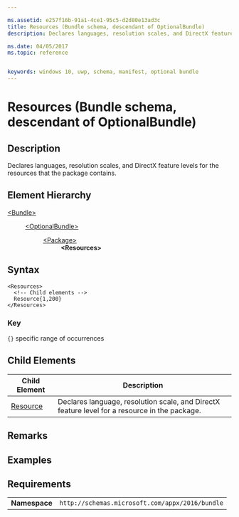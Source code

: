```yaml
---

ms.assetid: e257f16b-91a1-4ce1-95c5-d2d80e13ad3c
title: Resources (Bundle schema, descendant of OptionalBundle)
description: Declares languages, resolution scales, and DirectX feature levels for the resources that the package contains.

ms.date: 04/05/2017
ms.topic: reference


keywords: windows 10, uwp, schema, manifest, optional bundle 
---
```


# Resources (Bundle schema, descendant of OptionalBundle)

## Description
Declares languages, resolution scales, and DirectX feature levels for the resources that the package contains.

## Element Hierarchy
<dl>
<dt><a href="element-bundle.md">&lt;Bundle&gt;</a></dt>
<dd>
<dl>
<dt><a href="element-optionalbundle.md">&lt;OptionalBundle&gt;</a></dt>
<dd>
<dl>
<dt><a href="element-optionalbundle-package.md">&lt;Package&gt;</a></dt>
<dd><b>&lt;Resources&gt;</b></dd>
</dl>
</dd>
</dl>
</dd>
</dl>

## Syntax

``` syntax
<Resources>
  <!-- Child elements -->
  Resource{1,200}
</Resources>
```

### Key
`{}`  specific range of occurrences

## Child Elements
| Child Element | Description |
|---------------|-------------|
| [Resource](element-optionalbundle-resource.md) | Declares language, resolution scale, and DirectX feature level for a resource in the package. |

## Remarks

## Examples

## Requirements

|          |         |
|----------|--------------|
| **Namespace** | `http://schemas.microsoft.com/appx/2016/bundle` |